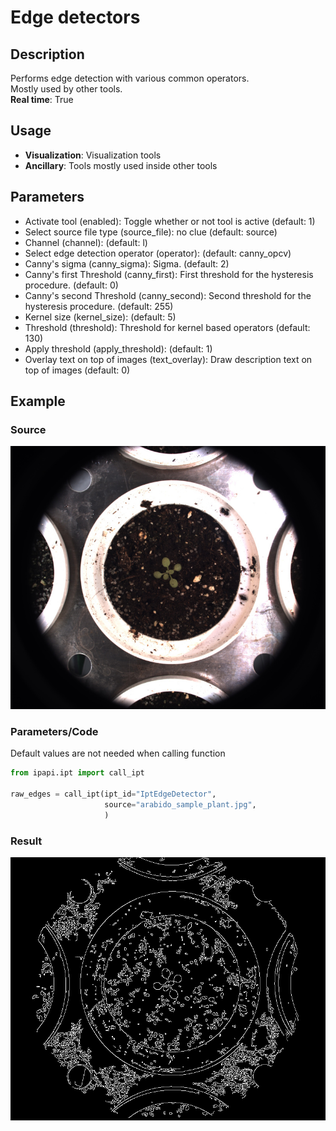 # Edge detectors

## Description

Performs edge detection with various common operators.<br>Mostly used by other tools.<br>**Real time**: True

## Usage

- **Visualization**: Visualization tools
- **Ancillary**: Tools mostly used inside other tools

## Parameters

- Activate tool (enabled): Toggle whether or not tool is active (default: 1)
- Select source file type (source_file): no clue (default: source)
- Channel (channel): (default: l)
- Select edge detection operator (operator): (default: canny_opcv)
- Canny's sigma (canny_sigma): Sigma. (default: 2)
- Canny's first Threshold (canny_first): First threshold for the hysteresis procedure. (default: 0)
- Canny's second Threshold (canny_second): Second threshold for the hysteresis procedure. (default: 255)
- Kernel size (kernel_size): (default: 5)
- Threshold (threshold): Threshold for kernel based operators (default: 130)
- Apply threshold (apply_threshold): (default: 1)
- Overlay text on top of images (text_overlay): Draw description text on top of images (default: 0)

## Example

### Source

![Source image](images/arabido_sample_plant.jpg)

### Parameters/Code

Default values are not needed when calling function

```python
from ipapi.ipt import call_ipt

raw_edges = call_ipt(ipt_id="IptEdgeDetector",
                     source="arabido_sample_plant.jpg",
                     )
```

### Result

![Result image](images/ipt_Edge_detectors.jpg)
